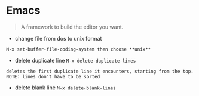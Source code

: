 # Emacs

> A framework to build the editor you want.

- change file from dos to unix format

`M-x set-buffer-file-coding-system then choose **unix**`

- delete duplicate line
`M-x delete-duplicate-lines`

`deletes the first duplicate line it encounters, starting from the top.`
`NOTE: lines don't have to be sorted`

- delete blank line
`M-x delete-blank-lines`
